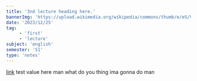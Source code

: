 ```yaml
---
title: '3nd lecture heading here.'
bannerImg: 'https://upload.wikimedia.org/wikipedia/commons/thumb/e/e5/Von_Neumann_Architecture.svg/1200px-Von_Neumann_Architecture.svg.png'
date: '2023/12/25'
tag:
     - 'first'
     - 'lecture'
subject: 'english'
semester: 'S1'
type: 'notes'
---
```

[link](ssww.com./)
test value here man what do you thing ima gonna do man
